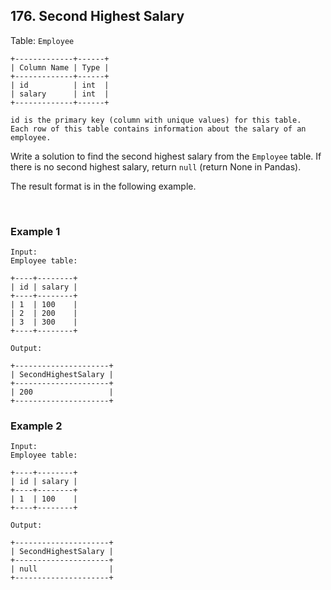 ## 176. Second Highest Salary

Table: `Employee`

```
+-------------+------+
| Column Name | Type |
+-------------+------+
| id          | int  |
| salary      | int  |
+-------------+------+

id is the primary key (column with unique values) for this table.
Each row of this table contains information about the salary of an employee.
``` 

Write a solution to find the second highest salary from the `Employee` table. If there is no second highest salary, return `null` (return None in Pandas).  
  
The result format is in the following example.

<br>

### Example 1

```
Input: 
Employee table:

+----+--------+
| id | salary |
+----+--------+
| 1  | 100    |
| 2  | 200    |
| 3  | 300    |
+----+--------+

Output: 

+---------------------+
| SecondHighestSalary |
+---------------------+
| 200                 |
+---------------------+
```

### Example 2

```
Input: 
Employee table:

+----+--------+
| id | salary |
+----+--------+
| 1  | 100    |
+----+--------+

Output: 

+---------------------+
| SecondHighestSalary |
+---------------------+
| null                |
+---------------------+
```
